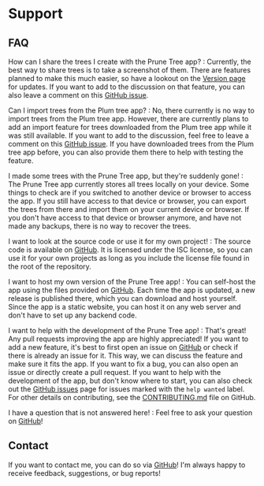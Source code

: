 # Support

## FAQ

How can I share the trees I create with the Prune Tree app?
:   Currently, the best way to share trees is to take a screenshot of them. There are features planned to make this
    much easier, so have a lookout on the [Version page](/version) for updates. If you want to add to the discussion on
    that feature, you can also leave a comment on this [GitHub issue](https://github.com/TrueKuehli/PruneTree/issues/8).


Can I import trees from the Plum tree app?
:   No, there currently is no way to import trees from the Plum tree app. However, there are currently plans to add an
    import feature for trees downloaded from the Plum tree app while it was still available. If you want to add to the
    discussion, feel free to leave a comment on this [GitHub issue](https://github.com/TrueKuehli/PruneTree/issues/8).
    If you have downloaded trees from the Plum tree app before, you can also provide them there to help with testing
    the feature.

I made some trees with the Prune Tree app, but they're suddenly gone!
:   The Prune Tree app currently stores all trees locally on your device. Some things to check are if you switched to
    another device or browser to access the app. If you still have access to that device or browser, you can export the
    trees from there and import them on your current device or browser. If you don't have access to that device or
    browser anymore, and have not made any backups, there is no way to recover the trees.

I want to look at the source code or use it for my own project!
:   The source code is available on [GitHub](https://github.com/TrueKuehli/PruneTree). It is licensed under the ISC
    license, so you can use it for your own projects as long as you include the license file found in the root of the
    repository.

I want to host my own version of the Prune Tree app!
:   You can self-host the app using the files provided on [GitHub](https://github.com/TrueKuehli/PruneTree/releases).
    Each time the app is updated, a new release is published there, which you can download and host yourself. Since the
    app is a static website, you can host it on any web server and don't have to set up any backend code.

I want to help with the development of the Prune Tree app!
:   That's great! Any pull requests improving the app are highly appreciated! If you want to add a new feature, it's
    best to first open an issue on [GitHub](https://github.com/TrueKuehli/PruneTree/issues/new/choose) or check if 
    there is already an issue for it. This way, we can discuss the feature and make sure it fits the app. If you want 
    to fix a bug, you can also open an issue or directly create a pull request. If you want to help with the 
    development of the app, but don't know where to start, you can also check out the 
    [GitHub issues](https://github.com/TrueKuehli/PruneTree/issues) page for issues marked with the `help wanted` label.
    For other details on contributing, see the 
    [CONTRIBUTING.md](https://github.com/TrueKuehli/PruneTree/blob/main/CONTRIBUTING.md) file on GitHub.

I have a question that is not answered here!
:   Feel free to ask your question on [GitHub](https://github.com/TrueKuehli/PruneTree/issues/new/choose)!

## Contact

If you want to contact me, you can do so via [GitHub](https://github.com/TrueKuehli/PruneTree)! I'm always happy to
receive feedback, suggestions, or bug reports!